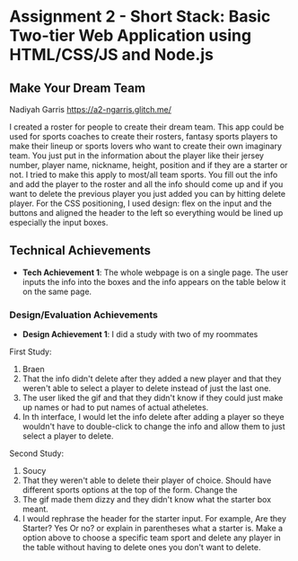 Assignment 2 - Short Stack: Basic Two-tier Web Application using HTML/CSS/JS and Node.js  
===

## Make Your Dream Team
Nadiyah Garris
https://a2-ngarris.glitch.me/


I created a roster for people to create their dream team. This app could be used for sports coaches to create their rosters, fantasy sports players to make their lineup or sports lovers who want to create their own imaginary team.
You just put in the information about the player like their jersey number, player name, nickname, height, position and if they are a starter or not. I tried to make this apply to most/all team sports.
You fill out the info and add the player to the roster and all the info should come up and if you want to delete the previous player you just added you can by hitting delete player. For the CSS positioning, I used design: flex on the input and the buttons and aligned the header 
to the left so everything would be lined up especially the input boxes.
  


## Technical Achievements
- **Tech Achievement 1**: The whole webpage is on a single page. The user inputs the info into the boxes
and the info appears on the table below it on the same page.

### Design/Evaluation Achievements
- **Design Achievement 1**: 
I did a study with two of my roommates

First Study:
1. Braen
2. That the info didn't delete after they added a new player and that they weren't 
able to select a player to delete instead of just the last one. 
3. The user liked the gif and that they didn't know if they could just make up names
or had to put names of actual atheletes.
4. In th interface, I would let the info delete after adding a player so theye wouldn't have to double-click
to change the info and allow them to just select a player to delete.

Second Study:
1. Soucy
2. That they weren't able to delete their player of choice. Should have different sports options
at the top of the form. Change the
3. The gif made them dizzy and they didn't know what the starter box meant.
4. I would rephrase the header for the starter input. For example, Are they Starter? Yes Or no? or explain in parentheses what a starter is. Make a option above to choose a specific team sport and delete any player in the table without having to delete ones you don't want to delete.

